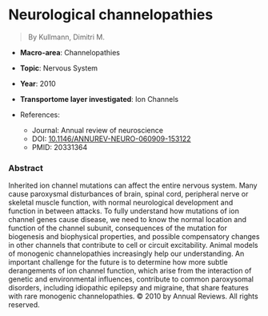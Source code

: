 # Neurological channelopathies

> By Kullmann, Dimitri M.

- **Macro-area**: Channelopathies
- **Topic**: Nervous System
- **Year**: 2010
- **Transportome layer investigated**: Ion Channels

- References:
  - Journal: Annual review of neuroscience
  - DOI: [10.1146/ANNUREV-NEURO-060909-153122](https://doi.org/10.1146/ANNUREV-NEURO-060909-153122)
  - PMID: 20331364

### Abstract

Inherited ion channel mutations can affect the entire nervous system. Many cause paroxysmal disturbances of brain, spinal cord, peripheral nerve or skeletal muscle function, with normal neurological development and function in between attacks. To fully understand how mutations of ion channel genes cause disease, we need to know the normal location and function of the channel subunit, consequences of the mutation for biogenesis and biophysical properties, and possible compensatory changes in other channels that contribute to cell or circuit excitability. Animal models of monogenic channelopathies increasingly help our understanding. An important challenge for the future is to determine how more subtle derangements of ion channel function, which arise from the interaction of genetic and environmental influences, contribute to common paroxysomal disorders, including idiopathic epilepsy and migraine, that share features with rare monogenic channelopathies. © 2010 by Annual Reviews. All rights reserved.
